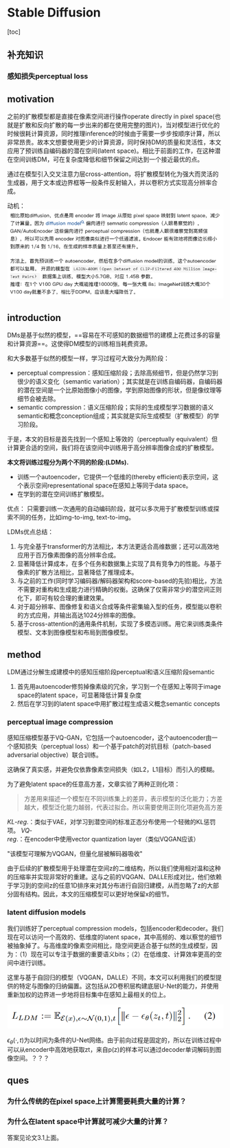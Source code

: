 # Stable Diffusion

[toc]

## 补充知识

### 感知损失perceptual loss

## motivation

之前的扩散模型都是直接在像素空间进行操作operate directly in pixel space(也就是扩散和反向扩散的每一步出来的都在使用完整的图片)，当对模型进行优化的时候很耗计算资源，同时推理inference的时候由于需要一步步按顺序计算，所以非常昂贵。故本文想要使用更少的计算资源，同时保持DM的质量和灵活性，本文应用了预训练自编码器的潜在空间(latent space)。相比于前面的工作，在这种潜在空间训练DM，可在复杂度降低和细节保留之间达到一个接近最优的点。

通过在模型引入交叉注意力层cross-attention，将扩散模型转化为强大而灵活的生成器，用于文本或边界框等一般条件反射输入，并以卷积方式实现高分辨率合成。

动机：
![图 6](../images/bb9adef09bcfe75c0db1657019ffb02e98e1195d9c285fb1dd100582e0d87ec7.png)  

## introduction

DMs是基于似然的模型，==容易在不可感知的数据细节的建模上花费过多的容量和计算资源==。这使得DM模型的训练相当耗费资源。

和大多数基于似然的模型一样，学习过程可大致分为两阶段：

- perceptual compression：感知压缩阶段；去除高频细节，但是仍然学习到很少的语义变化（semantic variation）；其实就是在训练自编码器，自编码器的潜在空间是一个比原始图像小的图像，学到原始图像的形状，但是像纹理等细节会被去除。
- semantic compression：语义压缩阶段；实际的生成模型学习数据的语义semantic和概念conception组成；其实就是实际生成模型（扩散模型）的学习阶段。

于是，本文的目标是首先找到一个感知上等效的（perceptually equivalent）但计算更合适的空间，我们将在该空间中训练用于高分辨率图像合成的扩散模型。

**本文将训练过程分为两个不同的阶段:(LDMs).**

- 训练一个autoencoder，它提供一个低维的(thereby efficient)表示空间，这个表示空间representational space在感知上等同于data space。
- 在学到的潜在空间训练扩散模型。

优点：
只需要训练一次通用的自动编码阶段，就可以多次用于扩散模型训练或探索不同的任务，比如img-to-img, text-to-img。

LDMs优点总结：

1. 与完全基于transformer的方法相比，本方法更适合高维数据；还可以高效地应用于百万像素图像的高分辨率合成。
2. 显著降低计算成本，在多个任务和数据集上实现了具有竞争力的性能。与基于像素的扩散方法相比，显著降低了推理成本。
3. 与之前的工作(同时学习编码器/解码器架构和score-based的先验)相比，方法不需要对重构和生成能力进行精确的权衡。这确保了仅需非常少的潜空间正则化下，即可有较合理的重建效果。
4. 对于超分辨率、图像修复和语义合成等条件密集输入型的任务，模型能以卷积的方式应用，并输出高达1024分辨率的图像。
5. 基于cross-attention的通用条件机制，实现了多模态训练。用它来训练类条件模型、文本到图像模型和布局到图像模型。

## method

<!-- 先训练好一个AutoEncoder（包括一个encoder和decoder）。因此，我们可以利用encoder压缩后的数据做diffusion操作，再用decoder恢复即可 -->

LDM通过分解生成建模中的感知压缩阶段perceptual和语义压缩阶段semantic

1. 首先用autoencoder修剪掉像素级的冗余，学习到一个在感知上等同于image space的latent space，可显著降低计算复杂度
2. 然后在学习到的latent space中用扩散过程生成语义概念semantic concepts

### perceptual image compression

感知压缩模型基于VQ-GAN，它包括一个autoencoder，这个autoencoder由一个感知损失（perceptual loss）和一个基于patch的对抗目标（patch-based adversarial objective）联合训练。

<!-- 由一个通过结合感知损失（perceptual loss）和基于patch GAN对抗训练的自动编码器（autoencoder）组成。 -->

这确保了真实感，并避免仅依靠像素空间损失（如L2，L1目标）而引入的模糊。

为了避免latent space的任意高方差，文章实验了两种正则化项：
>方差用来描述一个模型在不同训练集上的差异，表示模型的泛化能力；方差越大，模型泛化能力越弱，代表过拟合。所以需要使用正则化项避免高方差

$KL\text{-}reg.$：类似于VAE，对学习到潜空间的标准正态分布使用一个轻微的KL惩罚项。
$VQ\text{-}reg.$：在encoder中使用vector quantization layer（类似VQGAN应该）

"该模型可理解为VQGAN，但量化层被解码器吸收"

由于后续的扩散模型用于处理潜在空间z的二维结构，所以我们使用相对温和这种的压缩率并实现非常好的重建。这与之前的VQGAN、DALLE形成对比，他们依赖于学习到的空间z的任意1D排序来对其分布进行自回归建模，从而忽略了z的大部分固有结构。因此，本文的压缩模型可以更好地保留x的细节。

### latent diffusion models

我们训练好了perceptual compression models，包括encoder和decoder。我们现在可以访问一个高效的、低维度的latent space，其中高频的、难以察觉的细节被抽象掉了。与高维度的像素空间相比，隐空间更适合基于似然的生成模型，因为：（1）现在可以专注于数据的重要语义bits；（2）在低维度、计算效率更高的空间中进行训练。

这里与基于自回归的模型（VQGAN，DALLE）不同，本文可以利用我们的模型提供的特定与图像的归纳偏置。这包括从2D卷积层构建底层U-Net的能力，并使用重新加权的边界进一步地将目标集中在感知上最相关的位上。

![图 1](../images/37d5108d431cec445a829dd1a17f2139d3b8801a46794b79b11bfe7522567a37.png)  

$\epsilon_\theta(·,t)$为以时间为条件的U-Net网络。由于前向过程是固定的，所以在训练过程中可以从encoder中高效地获取zt，来自p(z)的样本可以通过decoder单词解码到图像空间。？？？

## ques

### 为什么传统的在pixel space上计算需要耗费大量的计算？

### 为什么在latent space中计算就可减少大量的计算？

答案见论文3.1上面。